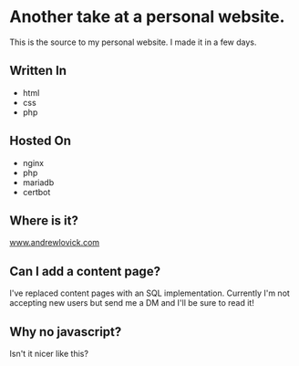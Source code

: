 # Another take at a personal website.
This is the source to my personal website. I made it in a few days.

## Written In
- html
- css
- php

## Hosted On
- nginx
- php
- mariadb
- certbot

## Where is it?
www.andrewlovick.com

## Can I add a content page?
I've replaced content pages with an SQL implementation. Currently I'm not accepting new users but send me a DM and I'll be sure to read it!

## Why no javascript?
Isn't it nicer like this? 

